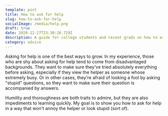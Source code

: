 ```yaml
---
template: post
title: How to ask for help
slug: how-to-ask-for-help
socialImage: /media/help.png
draft: true
date: 2020-12-27T23:30:20.729Z
description: A guide for college students and recent grads on how to ask for help
category: advice
---
```

Asking for help is one of the best ways to grow. In my experience, those who are shy about asking for help tend to come from disadvantaged backgrounds. They want to make sure they've tried absolutely everything before asking, especially if they view the helper as someone whose extremely busy. Or in other cases, they're afraid of looking a fool by asking "stupid" questions, so they want to make sure their question is accompanied by answers. 

Humility and thoroughness are both traits to admire, but they are also impediments to learning quickly. My goal is to show you how to ask for help in a way that won't annoy the helper or look stupid (sort of).